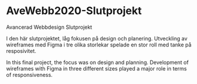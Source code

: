 # AveWebb2020-Slutprojekt
Avancerad Webbdesign Slutprojekt 

I den här slutprojektet, låg fokusen på design och planering. 
Utveckling av wireframes med Figma i tre olika storlekar spelade en stor roll med tanke på resposivitet. 


In this final project, the focus was on design and planning. 
Development of wireframes with Figma in three different sizes played a major role in terms of responsiveness.
